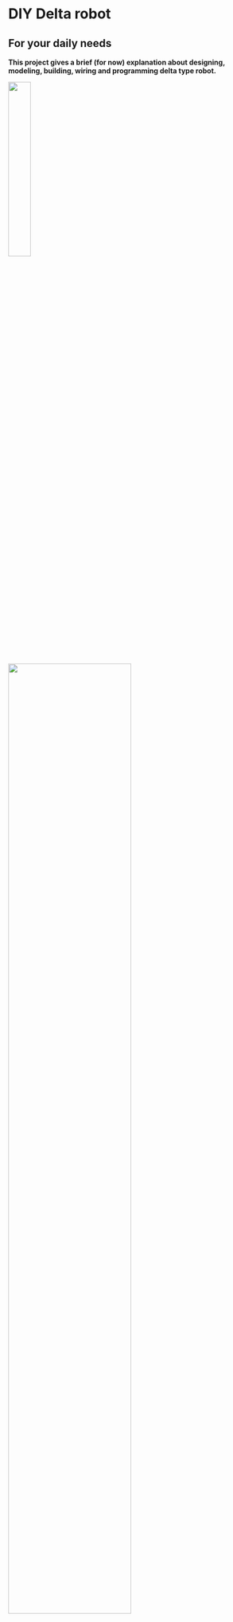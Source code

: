 # DIY Delta robot

## For your daily needs

**This project gives a brief (for now) explanation about designing, modeling, building, wiring and programming delta type robot.**

<img src="https://user-images.githubusercontent.com/84570140/149950226-a1bb82dc-97a9-4bc8-ab05-011d34f5940a.jpg" width=30% height=30%>
<img src="https://user-images.githubusercontent.com/84570140/149950918-80e215e9-9a54-49c9-802b-f81aedbbf43c.png" width=70% height=70%>
